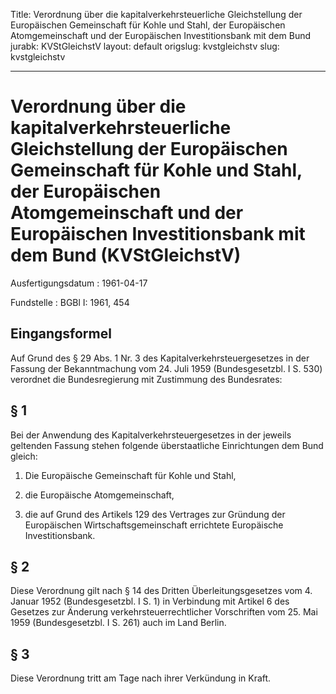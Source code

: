 Title: Verordnung über die kapitalverkehrsteuerliche Gleichstellung der Europäischen
  Gemeinschaft für Kohle und Stahl, der Europäischen Atomgemeinschaft und der Europäischen
  Investitionsbank mit dem Bund
jurabk: KVStGleichstV
layout: default
origslug: kvstgleichstv
slug: kvstgleichstv

---

# Verordnung über die kapitalverkehrsteuerliche Gleichstellung der Europäischen Gemeinschaft für Kohle und Stahl, der Europäischen Atomgemeinschaft und der Europäischen Investitionsbank mit dem Bund (KVStGleichstV)

Ausfertigungsdatum
:   1961-04-17

Fundstelle
:   BGBl I: 1961, 454



## Eingangsformel

Auf Grund des § 29 Abs. 1 Nr. 3 des Kapitalverkehrsteuergesetzes in
der Fassung der Bekanntmachung vom 24. Juli 1959 (Bundesgesetzbl. I S.
530) verordnet die Bundesregierung mit Zustimmung des Bundesrates:


## § 1

Bei der Anwendung des Kapitalverkehrsteuergesetzes in der jeweils
geltenden Fassung stehen folgende überstaatliche Einrichtungen dem
Bund gleich:

1.  Die Europäische Gemeinschaft für Kohle und Stahl,


2.  die Europäische Atomgemeinschaft,


3.  die auf Grund des Artikels 129 des Vertrages zur Gründung der
    Europäischen Wirtschaftsgemeinschaft errichtete Europäische
    Investitionsbank.





## § 2

Diese Verordnung gilt nach § 14 des Dritten Überleitungsgesetzes vom
4\. Januar 1952 (Bundesgesetzbl. I S. 1) in Verbindung mit Artikel 6
des Gesetzes zur Änderung verkehrsteuerrechtlicher Vorschriften vom
25\. Mai 1959 (Bundesgesetzbl. I S. 261) auch im Land Berlin.


## § 3

Diese Verordnung tritt am Tage nach ihrer Verkündung in Kraft.

